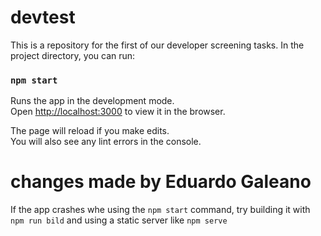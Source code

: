 # devtest
This is a repository for the first of our developer screening tasks.
In the project directory, you can run:

### `npm start`

Runs the app in the development mode.\
Open [http://localhost:3000](http://localhost:3000) to view it in the browser.

The page will reload if you make edits.\
You will also see any lint errors in the console.


# changes made by Eduardo Galeano

If the app crashes whe using the `npm start` command, try building it with `npm run bild` and using a static server like `npm serve`